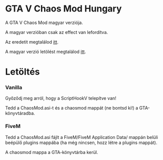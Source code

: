 # GTA V Chaos Mod Hungary
A GTA V Chaos Mod magyar verziója.

A magyar verzióban csak az effect van lefordítva.

Az eredetit megtalálod [itt](https://www.gta5-mods.com/scripts/chaos-mod-v-beta).

A magyar verzió letölést megtalálod [itt](https://github.com/Ratchet1/GTA-V-Chaos-Mod-Hungary/releases).

# Letöltés
### Vanilla

Győződj meg arról, hogy a ScriptHookV telepítve van!

Tedd a ChaosMod.asi-t és a chaosmod mappát (ne bontsd ki!) a GTA-könyvtáradba.

### FiveM

Tedd a ChaosMod.asi fájlt a FiveM/FiveM Application Data/ mappán belüli beépülő plugins mappába (ha még nincsen, hozz létre a plugins mappát).

A chaosmod mappa a GTA-könyvtárba kerül.
